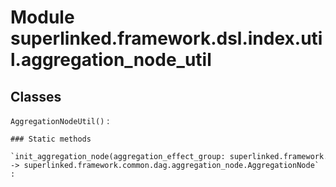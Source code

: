 Module superlinked.framework.dsl.index.util.aggregation_node_util
=================================================================

Classes
-------

`AggregationNodeUtil()`
:   

    ### Static methods

    `init_aggregation_node(aggregation_effect_group: superlinked.framework.dsl.index.util.aggregation_effect_group.AggregationEffectGroup) ‑> superlinked.framework.common.dag.aggregation_node.AggregationNode`
    :